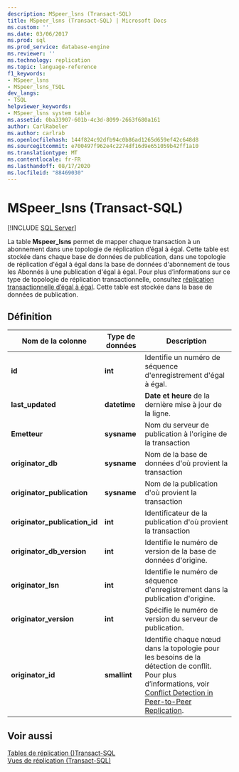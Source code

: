 ```yaml
---
description: MSpeer_lsns (Transact-SQL)
title: MSpeer_lsns (Transact-SQL) | Microsoft Docs
ms.custom: ''
ms.date: 03/06/2017
ms.prod: sql
ms.prod_service: database-engine
ms.reviewer: ''
ms.technology: replication
ms.topic: language-reference
f1_keywords:
- MSpeer_lsns
- MSpeer_lsns_TSQL
dev_langs:
- TSQL
helpviewer_keywords:
- MSpeer_lsns system table
ms.assetid: 0ba33907-601b-4c3d-8099-2663f680a161
author: CarlRabeler
ms.author: carlrab
ms.openlocfilehash: 144f824c92dfb94c0b86ad1265d659ef42c648d8
ms.sourcegitcommit: e700497f962e4c2274df16d9e651059b42ff1a10
ms.translationtype: MT
ms.contentlocale: fr-FR
ms.lasthandoff: 08/17/2020
ms.locfileid: "88469030"
---
```

# <a name="mspeer_lsns-transact-sql"></a>MSpeer_lsns (Transact-SQL)
[!INCLUDE [SQL Server](../../includes/applies-to-version/sqlserver.md)]

  La table **Mspeer_lsns** permet de mapper chaque transaction à un abonnement dans une topologie de réplication d’égal à égal. Cette table est stockée dans chaque base de données de publication, dans une topologie de réplication d'égal à égal dans la base de données d'abonnement de tous les Abonnés à une publication d'égal à égal. Pour plus d’informations sur ce type de topologie de réplication transactionnelle, consultez [réplication transactionnelle d’égal à égal](../../relational-databases/replication/transactional/peer-to-peer-transactional-replication.md). Cette table est stockée dans la base de données de publication.  
  
## <a name="definition"></a>Définition  
  
|Nom de la colonne|Type de données|Description|  
|-----------------|---------------|-----------------|  
|**id**|**int**|Identifie un numéro de séquence d'enregistrement d'égal à égal.|  
|**last_updated**|**datetime**|**Date et heure** de la dernière mise à jour de la ligne.|  
|**Emetteur**|**sysname**|Nom du serveur de publication à l'origine de la transaction|  
|**originator_db**|**sysname**|Nom de la base de données d'où provient la transaction|  
|**originator_publication**|**sysname**|Nom de la publication d'où provient la transaction|  
|**originator_publication_id**|**int**|Identificateur de la publication d'où provient la transaction|  
|**originator_db_version**|**int**|Identifie le numéro de version de la base de données d'origine.|  
|**originator_lsn**|**int**|Identifie le numéro de séquence d'enregistrement dans la publication d'origine.|  
|**originator_version**|**int**|Spécifie le numéro de version du serveur de publication.|  
|**originator_id**|**smallint**|Identifie chaque nœud dans la topologie pour les besoins de la détection de conflit. Pour plus d’informations, voir [Conflict Detection in Peer-to-Peer Replication](../../relational-databases/replication/transactional/peer-to-peer-conflict-detection-in-peer-to-peer-replication.md).|  
  
## <a name="see-also"></a>Voir aussi  
 [Tables de réplication &#40;&#41;Transact-SQL ](../../relational-databases/system-tables/replication-tables-transact-sql.md)   
 [Vues de réplication &#40;Transact-SQL&#41;](../../relational-databases/system-views/replication-views-transact-sql.md)  
  
  
